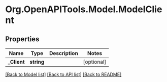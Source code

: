 
# Org.OpenAPITools.Model.ModelClient

## Properties

Name | Type | Description | Notes
------------ | ------------- | ------------- | -------------
**_Client** | **string** |  | [optional] 

[[Back to Model list]](../README.md#documentation-for-models)
[[Back to API list]](../README.md#documentation-for-api-endpoints)
[[Back to README]](../README.md)

